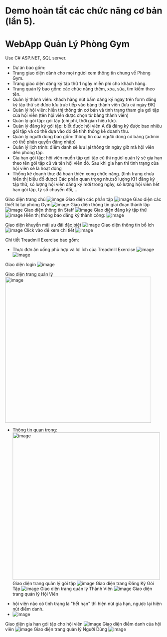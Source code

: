 # Demo hoàn tất các chức năng cơ bản (lần 5).
# WebApp Quản Lý Phòng Gym
Use C# ASP.NET, SQL server.
- Dự án bao gồm:
 - Trang giao diện dành cho mọi người xem thông tin chung về Phòng Gym.
 - Trang giao diện đăng ký tập thử 1 ngày miễn phí cho khách hàng. 
 - Trang quản lý bao gồm: các chức năng thêm, xóa, sửa, tìm kiếm theo tên.
 - Quản lý thành viên: khách hàng nút bấm đăng ký ngay trên form đăng ký tập thử sẽ được lưu trực tiếp vào bảng thành viên (lưu cả ngày ĐK)
 - Quản lý hội viên: hiển thị thông tin cơ bản và tình trạng tham gia gói tập của hội viên (tên hội viên được chọn từ bảng thành viên)
 - Quản lý gói tập: gói tập (chi phí, thời gian hiệu lực).
 - Quản lý đăng ký gói tập: biết được hội viên A đã đăng ký được bao nhiêu gói tập và có thể dựa vào đó để tính thống kê doanh thu.
 - Quản lý người dùng bao gồm: thông tin của người dùng cơ bảng (admin có thể phân quyền đăng nhập)
 - Quản lý lịch trình: điểm danh sẽ lưu lại thông tin ngày giờ mà hội viên đến phòng tập.
 - Gia hạn gói tập: hội viên muốn tập gói tập cũ thì người quản lý sẽ gia hạn theo tên gói tập cũ và tên hội viên đó. Sau khi gia hạn thì tình trạng của hội viên sẽ là hoạt động
 - Thống kê doanh thu: đã hoàn thiện xong chức năng. (tình trạng chưa hiển thị biểu đồ được) Các phần quan trọng như:số lượng KH đăng ký tập thử, số lượng hội viên đăng ký mới trong ngày, số lượng hội viên hết hạn gói tập, tỷ số chuyển đổi,...

Giao diện trang chủ ![image](https://github.com/ChiAnh2409/QLPG_Demo_fisrt/assets/118975118/f173eeff-284f-4727-8543-d63d6874fedc)
Giao diện các phần tập ![image](https://github.com/ChiAnh2409/QLPG_Demo_second/assets/118975118/de394481-8dcc-4a26-bc6e-65f3901ba47b)
Giao diện các thiết bị tại phòng Gym ![image](https://github.com/ChiAnh2409/QLPG_Demo_fisrt/assets/118975118/ff3c5560-5860-4b36-9114-07acbed6d228)
Giao diện thông tin giai đoạn thành lập ![image](https://github.com/ChiAnh2409/QLPG_Demo_fisrt/assets/118975118/534e888a-7a6a-48ab-b000-24e9df4287d2)
Giao diện thông tin Staff ![image](https://github.com/ChiAnh2409/QLPG_Demo_fisrt/assets/118975118/8acb5e8e-7b17-4e00-9813-dd609c4bae43)
Giao diện đăng ký tập thử ![image](https://github.com/ChiAnh2409/QLPG_Demo_fisrt/assets/118975118/1fa3f656-d844-448d-a085-b40ae1409e00)
Hiển thị thông báo đăng ký thành công: ![image](https://github.com/ChiAnh2409/QLPG_Demo_fisrt/assets/118975118/6fa20a06-e6a6-4b1a-bfd9-40b731206914)

Giao diện khuyến mãi ưu đãi đặc biệt ![image](https://github.com/ChiAnh2409/QLPG_Demo_second/assets/118975118/8c6463ef-4f03-49ba-9edf-fadf221450e3)
Giao diện thông tin bổ ích ![image](https://github.com/ChiAnh2409/QLPG_Demo_fisrt/assets/118975118/cca3ca4d-612b-42ba-a9af-1d08306714dc)
Click vào để xem chi tiết ![image](https://github.com/ChiAnh2409/QLPG_Demo_fisrt/assets/118975118/ae89541a-5dca-4909-bea7-b1e210357968)

Chi tiết Treadmill Exercise bao gồm: 
 - Thực đơn ăn uống phù hợp và lợi ích của Treadmill Exercise  ![image](https://github.com/ChiAnh2409/QLPG_Demo_second/assets/118975118/dadb3dc8-9286-41d0-be0a-4be018193390)
 ![image](https://github.com/ChiAnh2409/QLPG_Demo_second/assets/118975118/0c7aeb57-0535-4785-bd0a-1492ef25742c)

Giao diện login 
![image](https://github.com/ChiAnh2409/QLPG_Demo_fisrt/assets/118975118/5d47ceaa-959b-4c3e-8420-466691089a8b)

Giao diện trang quản lý <img width="468" alt="image" src="https://github.com/ChiAnh2409/QLPG_Demo_fifth/assets/118975118/cbc1b348-27eb-49be-b6bf-c8a45ddcd328">
 + Thông tin quan trọng:
   <img width="472" alt="image" src="https://github.com/ChiAnh2409/QLPG_Demo_fifth/assets/118975118/5689925e-552f-43c5-9ee5-f2ea5e0fe0de">
Giao diện trang quản lý gói tập ![image](https://github.com/ChiAnh2409/QLPG_Demo_second/assets/118975118/f7e81d1c-1aee-4ec9-9a43-5467a463c31f)
Giao diện trang Đăng Ký Gói Tập ![image](https://github.com/ChiAnh2409/QLPG_Demo_second/assets/118975118/8063f893-3d77-4f51-a3a4-80fb829636ba)
Giao diện trang quản lý Thành Viên ![image](https://github.com/ChiAnh2409/QLPG_Demo_second/assets/118975118/a3155311-d8d4-4866-a1ae-27d47654ff2d)
Giao diện trang quản lý Hội Viên
- hội viên nào có tình trạng là "hết hạn" thì hiện nút gia hạn, ngược lại hiện nút điểm danh.
-  ![image](https://github.com/ChiAnh2409/QLPG_Demo_third/assets/118975118/26cb7abc-d24f-4a99-9e34-6acbeb029285)

Giao diện gia hạn gói tập cho hội viên ![image](https://github.com/ChiAnh2409/QLPG_Demo_third/assets/118975118/dc795e19-fa04-4a67-8991-ca8519ca0d6f)
Giao diện điểm danh của hội viên ![image](https://github.com/ChiAnh2409/QLPG_Demo_second/assets/118975118/0734c8c3-93ac-4b4f-bb33-0284d4dedad7)
Giao diện trang quản lý Người Dùng ![image](https://github.com/ChiAnh2409/QLPG_Demo_second/assets/118975118/8ee2257e-ba4a-4fb2-ba89-5459ed1e55c2)




